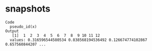 # snapshots

    Code
      pseudo_id(x)
    Output
       [1]  1  2  3  4  5  6  7  8  9 10 11 12
      values: 0.316596544580534 0.838568194536492 0.126674774102867 0.657560844207 ...

